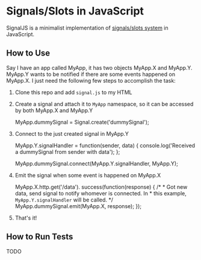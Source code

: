 # Signals/Slots in JavaScript

SignalJS is a minimalist implementation of [signals/slots system][1] in JavaScript.

[1]: http://en.wikipedia.org/wiki/Signals_and_slots "Wikipedia Entry"

## How to Use

Say I have an app called MyApp, it has two objects MyApp.X and MyApp.Y. MyApp.Y
wants to be notified if there are some events happened on MyApp.X. I just need
the following few steps to accomplish the task:

1. Clone this repo and add `signal.js` to my HTML

    <script src="path/to/signal.js"></script>

2. Create a signal and attach it to `MyApp` namespace, so it can be accessed by
   both MyApp.X and MyApp.Y

    MyApp.dummySignal = Signal.create('dummySignal');

3. Connect to the just created signal in MyApp.Y

    MyApp.Y.signalHandler = function(sender, data) {
        console.log('Received a dummySignal from sender with data');
    };

    MyApp.dummySignal.connect(MyApp.Y.signalHandler, MyApp.Y);

4. Emit the signal when some event is happened on MyApp.X

    MyApp.X.http.get('/data').
        success(function(response) {
            /*
             * Got new data, send signal to notify whomever is connected. In
             * this example, `MyApp.Y.signalHandler` will be called.
             */
            MyApp.dummySignal.emit(MyApp.X, response);
        });

5. That's it!

## How to Run Tests
TODO

